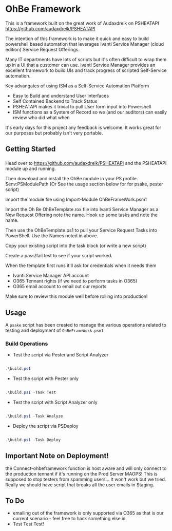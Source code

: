 # OhBe Framework

This is a framework built on the great work of Audaxdreik on PSHEATAPI https://github.com/audaxdreik/PSHEATAPI

The intention of this framework is to make it quick and easy to build powershell based automation that leverages
Ivanti Service Manager (cloud edition) Service Request Offerings.

Many IT departments have lots of scripts but it's often difficult to wrap them up in a UI that a customer can use.
Ivanti Service Manager provides an excellent framework to build UIs and track progress of scripted Self-Service automation.

Key advangates of using ISM as a Self-Service Automation Platform
* Easy to Build and understand User Interfaces
* Self Contained Backend to Track Status
* PSHEATAPI makes it trivial to pull User form input into Powershell
* ISM functions as a System of Record so we (and our auditors) can easily review who did what when 

It's early days for this project any feedback is welcome. It works great for our purposes but probably isn't very portable.

## Getting Started

###
Head over to https://github.com/audaxdreik/PSHEATAPI and the PSHEATAPI module up and running.

Then download and install the OhBe module in your PS profile. $env:PSModulePath (Or See the usage section below for for psake, pester script)

Import the module file using Import-Module OhBeFrameWork.psm1

Import the Oh Be OhBeTemplate.rox file into Ivanti Service Manager as a New Request Offering note the name. Hook up some tasks and note the name.

Then use the OhBeTemplate.ps1 to pull your Service Request Tasks into PowerShell. Use the Names noted in above.

Copy your existing script into the task block (or write a new script)

Create a pass/fail test to see if your script worked.

When the template first runs it'll ask for credentials when it needs them
* Ivanti Service Manager API account
* O365 Tennant rights (if we need to perform tasks in O365)
* O365 email account to email out our reports

Make sure to review this module well before rolling into production!


## Usage

A ```psake``` script has been created to manage the various operations related to testing and deployment of ```OhBeFrameWork.psm1```

### Build Operations


* Test the script via Pester and Script Analyzer  
```powershell

.\build.ps1
```
    
* Test the script with Pester only  
```powershell

.\build.ps1 -Task Test
```
    
* Test the script with Script Analyzer only  
```powershell

.\build.ps1 -Task Analyze
```
    
* Deploy the script via PSDeploy  
```powershell

.\build.ps1 -Task Deploy
```

## Important Note on Deployment!
the Connect-ohbeframework function is host aware and will only connect to the production tennant if it's running on the Prod Server MAOPS! This is supposed to stop testers from spamming users... It won't work but we tried. Really we should have script that breaks all the user emails in Staging. 

## To Do
* emailing out of the framework is only supported via O365 as that is our current scenario - feel free to hack something else in.
* Test Test Test!